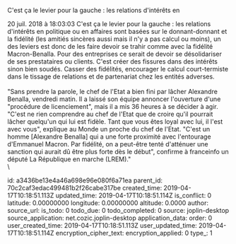 C\'est ça le levier pour la gauche : les relations d\'intérêts en

20 juil. 2018 à 18:03:03
C\'est ça le levier pour la gauche : les relations d\'intérêts en
politique ou en affaires sont basées sur le donnant-donnant et la
fidélité (les amitiés sincères aussi mais il n\'y a pas calcul ou
moins), un des leviers est donc de les faire devoir se trahir comme avec
la fidélité Macron-Benalla. Pour des entreprises ce serait de devoir se
désolidariser de ses prestataires ou clients. C\'est créer des fissures
dans des intérêts sinon bien soudés. Casser des fidélités, encourager le
calcul court-termiste dans le tissage de relations et de partenariat
chez les entités adverses.\
\
\"Sans prendre la parole, le chef de l\'Etat a bien fini par lâcher
Alexandre Benalla, vendredi matin. Il a laissé son équipe annoncer
l\'ouverture d\'une \"procédure de licenciement\", mais il a mis 36
heures à se décider à agir. \"C'est ne rien comprendre au chef de l'Etat
que de croire qu'il pourrait lâcher quelqu'un qui lui est fidèle. Tant
que vous êtes loyal avec lui, il l'est avec vous\", explique au Monde un
proche du chef de l\'Etat. \"C\'est un homme \[Alexandre Benalla\] qui a
une forte proximité avec l\'entourage d\'Emmanuel Macron. Par fidélité,
on a peut-être tenté d\'atténuer une sanction qui aurait dû être plus
forte dès le début\", confirme à franceinfo un député La République en
marche (LREM).\"\
\


id: a3436be13e4a46a698e96e080f6a71ea
parent_id: 70c2caf3edac499481b2f26cabe317be
created_time: 2019-04-17T10:18:51.113Z
updated_time: 2019-04-17T10:18:51.114Z
is_conflict: 0
latitude: 0.00000000
longitude: 0.00000000
altitude: 0.0000
author: 
source_url: 
is_todo: 0
todo_due: 0
todo_completed: 0
source: joplin-desktop
source_application: net.cozic.joplin-desktop
application_data: 
order: 0
user_created_time: 2019-04-17T10:18:51.113Z
user_updated_time: 2019-04-17T10:18:51.114Z
encryption_cipher_text: 
encryption_applied: 0
type_: 1